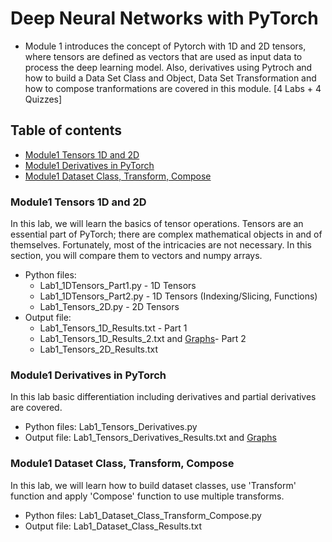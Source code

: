 # Deep Neural Networks with PyTorch

* Module 1 introduces the concept of Pytorch with 1D and 2D tensors, where tensors are defined as vectors that are used as input data to process the deep learning model. Also, derivatives using Pytroch and how to build a Data Set Class and Object, Data Set Transformation and how to compose tranformations are covered in this module. [4 Labs + 4 Quizzes]

## Table of contents
* [Module1 Tensors 1D and 2D](#module1-tensors-1d-and-2d)
* [Module1 Derivatives in PyTorch](#module1-derivatives-in-pytorch)
* [Module1 Dataset Class, Transform, Compose](#module1-dataset-class-transform-compose)

### Module1 Tensors 1D and 2D

In this lab, we will learn the basics of tensor operations. Tensors are an essential part of PyTorch; there are complex mathematical objects in and of themselves. Fortunately, most of the intricacies are not necessary. In this section, you will compare them to vectors and numpy arrays.

* Python files: 
  * Lab1_1DTensors_Part1.py - 1D Tensors
  * Lab1_1DTensors_Part2.py - 1D Tensors (Indexing/Slicing, Functions)
  * Lab1_Tensors_2D.py - 2D Tensors
* Output file: 
  * Lab1_Tensors_1D_Results.txt - Part 1
  * Lab1_Tensors_1D_Results_2.txt and [Graphs](https://github.com/worklifesg/Deep-Learning-Specialization-In-Progress-/blob/master/Deep%20Neural%20Networks%20with%20PyTorch/Module1/Lab1_1DTensors_Graphs.pdf)- Part 2 
  * Lab1_Tensors_2D_Results.txt

### Module1 Derivatives in PyTorch

In this lab basic differentiation including derivatives and partial derivatives are covered. 

* Python files: Lab1_Tensors_Derivatives.py
* Output file: Lab1_Tensors_Derivatives_Results.txt and [Graphs](https://github.com/worklifesg/Deep-Learning-Specialization-In-Progress-/blob/master/Deep%20Neural%20Networks%20with%20PyTorch/Module1/Lab1_1DTensors_Derivatives_Graphs.pdf)

### Module1 Dataset Class, Transform, Compose
In this lab, we will learn how to build dataset classes, use 'Transform' function and apply 'Compose' function to use multiple transforms.

* Python files: Lab1_Dataset_Class_Transform_Compose.py
* Output file: Lab1_Dataset_Class_Results.txt
